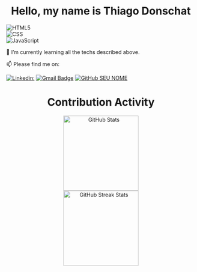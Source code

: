 <div align=center>
   <h1>Hello, my name is Thiago Donschat</h1>
</div>

 ![HTML5](https://img.shields.io/badge/-HTML5-333333?style=flat&logo=HTML5) <br>
 ![CSS](https://img.shields.io/badge/-CSS-333333?style=flat&logo=CSS3&logoColor=1572B6) <br> 
 ![JavaScript](https://img.shields.io/badge/-JavaScript-333333?style=flat&logo=javascript) <br>
 
 🌱 I’m currently learning all the techs described above.
 
 📫 Please find me on:

[![Linkedin: ](https://img.shields.io/badge/-Thiago_Donschat-blue?style=flat-square&logo=Linkedin&logoColor=white&link=https://www.linkedin.com/in/thiagobd)](https://www.linkedin.com/in/thiagobd)
[![Gmail Badge](https://img.shields.io/badge/-donschatt@gmail.com-006bed?style=flat-square&logo=Gmail&logoColor=white&link=mailto:donschatt@gmail.com)](mailto:donschatt@gmail.com)
[![GitHub SEU NOME]( https://img.shields.io/github/followers/VanessaSwerts?label=follow&style=social)](https://github.com/Donschat)
</div>
    <div align=center>
        <h1>Contribution Activity</h1>
        <img src="https://github-readme-stats.vercel.app/api?username=Donschat&title_color=6FDA44&text_color=FFFFFF&show_icons=true&icon_color=6FDA44&include_all_commits=true&count_private=true&theme=dark" alt="GitHub Stats" height="200" />
        <br>
   <!--
        <img src="https://github-readme-stats.vercel.app/api/top-langs?username=Donschat&layout=compact&title_color=6FDA44&text_color=FFFFFF&theme=dark" alt="GitHub Most Used Languages" height="200" />
        <br>
   -->
        <img src="https://github-readme-streak-stats.herokuapp.com/?user=Donschat&theme=dark&date_format=j%20M%5B%20Y%5D&currStreakLabel=6FDA44&fire=6FDA44&ring=6FDA44" alt="GitHub Streak Stats" height="200" />
        <br>
        <br>
    </div>
 
